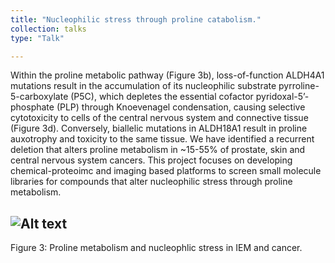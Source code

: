 ```yaml
---
title: "Nucleophilic stress through proline catabolism."
collection: talks
type: "Talk"

---
```

Within the proline metabolic pathway (Figure 3b), loss-of-function ALDH4A1 mutations result in the accumulation of its nucleophilic substrate pyrroline-5-carboxylate (P5C), which depletes the essential cofactor pyridoxal-5’-phosphate (PLP) through Knoevenagel condensation, causing selective cytotoxicity to cells of the central nervous system and connective tissue (Figure 3d). Conversely, biallelic mutations in ALDH18A1 result in proline auxotrophy and toxicity to the same tissue. We have identified a recurrent deletion that alters proline metabolism in ~15-55% of prostate, skin and central nervous system cancers. This project focuses on developing chemical-proteoimc and imaging based platforms to screen small molecule libraries for compounds that alter nucleophilic stress through proline metabolism. 

![Alt text](/images/)
------
Figure 3: Proline metabolism and nucleophlic stress in IEM and cancer.
